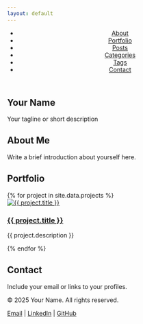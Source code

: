 ```yaml
---
layout: default
---
```


<header class="site-header">
  <nav class="nav">
    <ul>
      <li><a href="#about">About</a></li>
      <li><a href="#portfolio">Portfolio</a></li>
      <li><a href="/articles.html">Posts</a></li>
      <li><a href="/categories.html">Categories</a></li>
      <li><a href="/tags.html">Tags</a></li>
      <li><a href="#contact">Contact</a></li>
    </ul>
  </nav>
</header>

<section class="hero">
  <h1>Your Name</h1>
  <p>Your tagline or short description</p>
</section>

<section id="about" class="about">
  <h2>About Me</h2>
  <p>Write a brief introduction about yourself here.</p>
</section>

<section id="portfolio" class="portfolio">
  <h2>Portfolio</h2>
  <div class="project-grid">
    {% for project in site.data.projects %}
    <div class="project-card">
      <a href="{{ project.url }}" target="_blank">
        <img src="{{ project.image }}" alt="{{ project.title }}">
        <h3>{{ project.title }}</h3>
      </a>
      <p>{{ project.description }}</p>
    </div>
    {% endfor %}
  </div>
</section>

<section id="contact" class="contact">
  <h2>Contact</h2>
  <p>Include your email or links to your profiles.</p>
</section>

<footer class="site-footer">
  <p>&copy; 2025 Your Name. All rights reserved.</p>
  <p>
    <a href="mailto:youremail@example.com">Email</a> |
    <a href="https://www.linkedin.com/in/yourusername" target="_blank">LinkedIn</a> |
    <a href="https://github.com/yourusername" target="_blank">GitHub</a>
  </p>
</footer>
